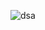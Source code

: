 ![dsa](https://github.com/Melkishitesfaye/DSA_solved_problems/assets/137913758/112f51c1-7905-46fd-b36d-f16ae15299dd)
